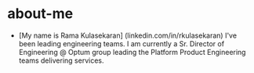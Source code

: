 # about-me

- [My name is Rama Kulasekaran] (linkedin.com/in/rkulasekaran)  I've been leading engineering teams. I am currently a Sr. Director of Engineering  @ Optum group leading the Platform Product Engineering teams delivering services. 
